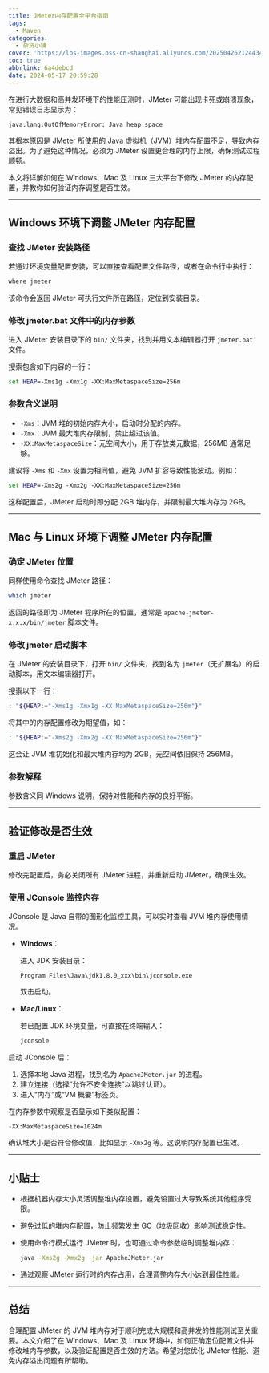 ```yaml
---
title: JMeter内存配置全平台指南
tags:
  - Maven
categories:
  - 杂货小铺
cover: 'https://lbs-images.oss-cn-shanghai.aliyuncs.com/202504262124434.png'
toc: true
abbrlink: 6a4debcd
date: 2024-05-17 20:59:28
---
```


在进行大数据和高并发环境下的性能压测时，JMeter 可能出现卡死或崩溃现象，常见错误日志显示为：

```
java.lang.OutOfMemoryError: Java heap space
```

其根本原因是 JMeter 所使用的 Java 虚拟机（JVM）堆内存配置不足，导致内存溢出。为了避免这种情况，必须为 JMeter 设置更合理的内存上限，确保测试过程顺畅。

本文将详解如何在 Windows、Mac 及 Linux 三大平台下修改 JMeter 的内存配置，并教你如何验证内存调整是否生效。

<!-- more -->

---

## Windows 环境下调整 JMeter 内存配置

### 查找 JMeter 安装路径

若通过环境变量配置安装，可以直接查看配置文件路径，或者在命令行中执行：

```bash
where jmeter
```

该命令会返回 JMeter 可执行文件所在路径，定位到安装目录。

### 修改 jmeter.bat 文件中的内存参数

进入 JMeter 安装目录下的 `bin/` 文件夹，找到并用文本编辑器打开 `jmeter.bat` 文件。

搜索包含如下内容的一行：

```bat
set HEAP=-Xms1g -Xmx1g -XX:MaxMetaspaceSize=256m
```

### 参数含义说明

- `-Xms`：JVM 堆的初始内存大小，启动时分配的内存。
- `-Xmx`：JVM 最大堆内存限制，禁止超过该值。
- `-XX:MaxMetaspaceSize`：元空间大小，用于存放类元数据，256MB 通常足够。

建议将 `-Xms` 和 `-Xmx` 设置为相同值，避免 JVM 扩容导致性能波动。例如：

```bat
set HEAP=-Xms2g -Xmx2g -XX:MaxMetaspaceSize=256m
```

这样配置后，JMeter 启动时即分配 2GB 堆内存，并限制最大堆内存为 2GB。

---

## Mac 与 Linux 环境下调整 JMeter 内存配置

### 确定 JMeter 位置

同样使用命令查找 JMeter 路径：

```bash
which jmeter
```

返回的路径即为 JMeter 程序所在的位置，通常是 `apache-jmeter-x.x.x/bin/jmeter` 脚本文件。

### 修改 jmeter 启动脚本

在 JMeter 的安装目录下，打开 `bin/` 文件夹，找到名为 `jmeter`（无扩展名）的启动脚本，用文本编辑器打开。

搜索以下一行：

```bash
: "${HEAP:="-Xms1g -Xmx1g -XX:MaxMetaspaceSize=256m"}"
```

将其中的内存配置修改为期望值，如：

```bash
: "${HEAP:="-Xms2g -Xmx2g -XX:MaxMetaspaceSize=256m"}"
```

这会让 JVM 堆初始化和最大堆内存均为 2GB，元空间依旧保持 256MB。

### 参数解释

参数含义同 Windows 说明，保持对性能和内存的良好平衡。

---

## 验证修改是否生效

### 重启 JMeter

修改完配置后，务必关闭所有 JMeter 进程，并重新启动 JMeter，确保生效。

### 使用 JConsole 监控内存

JConsole 是 Java 自带的图形化监控工具，可以实时查看 JVM 堆内存使用情况。

- **Windows**：

  进入 JDK 安装目录：

  ```
  Program Files\Java\jdk1.8.0_xxx\bin\jconsole.exe
  ```

  双击启动。

- **Mac/Linux**：

  若已配置 JDK 环境变量，可直接在终端输入：

  ```bash
  jconsole
  ```

启动 JConsole 后：

1. 选择本地 Java 进程，找到名为 `ApacheJMeter.jar` 的进程。
2. 建立连接（选择“允许不安全连接”以跳过认证）。
3. 进入“内存”或“VM 概要”标签页。

在内存参数中观察是否显示如下类似配置：

```
-XX:MaxMetaspaceSize=1024m
```

确认堆大小是否符合修改值，比如显示 `-Xmx2g` 等。这说明内存配置已生效。

---

## 小贴士

- 根据机器内存大小灵活调整堆内存设置，避免设置过大导致系统其他程序受限。
- 避免过低的堆内存配置，防止频繁发生 GC（垃圾回收）影响测试稳定性。
- 使用命令行模式运行 JMeter 时，也可通过命令参数临时调整堆内存：

  ```bash
  java -Xms2g -Xmx2g -jar ApacheJMeter.jar
  ```

- 通过观察 JMeter 运行时的内存占用，合理调整内存大小达到最佳性能。

---

## 总结

合理配置 JMeter 的 JVM 堆内存对于顺利完成大规模和高并发的性能测试至关重要。本文介绍了在 Windows、Mac 及 Linux 环境中，如何正确定位配置文件并修改堆内存参数，以及验证配置是否生效的方法。希望对您优化 JMeter 性能、避免内存溢出问题有所帮助。